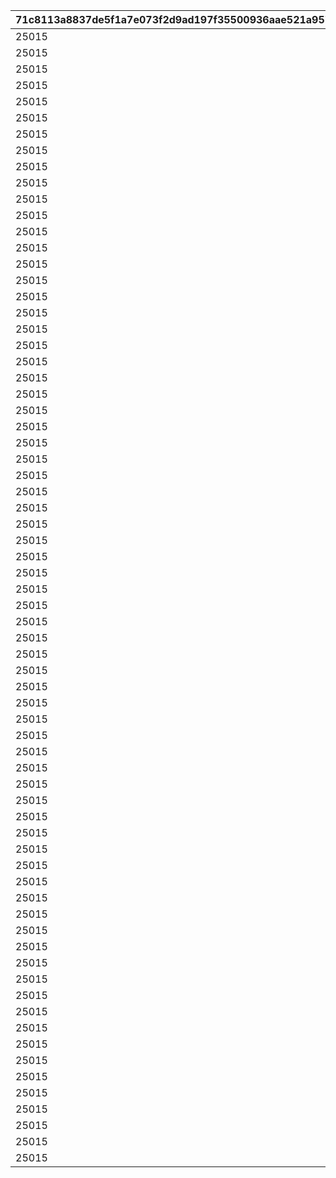 |71c8113a8837de5f1a7e073f2d9ad197f35500936aae521a9571ff0d2d2bb297|0ab30c47d9a64dc0b58ba562417157882a5dd6aebaef510c35faf0b94e7394a0|f9c0139df54a0919d196fa25ae9e0c8398121585bb127794f91e1a92b317d6e6|f2a95c3042b86b3a0e5bf0602759c189a60e2cdd3d361c96bbc8de2d1c6d6c67|6756b3ec32f785c6a92711a45a7cd07034636d4cc5b56a14f22f82a372eb7b1a|1db68e801bb8ffae5dc2cdbef80a1d806f8b52b922b6da66427cc849264b2e5a|ad49cea9c063a6aa455e973d3d8557b47ef6622e62822356dba03958e16ca3ed|73e2057682dd0fb85253c88900164f85f4d32229f93721309705a4a29ca41239|1956c44d8f85c54fe77bfb9435a1e77a8642429580c9e6837ee9bae4819736af|65ee3fadb79ea67c53aacbac543f28015962ddc9298c5c022457ce0dd7ce7c0d|d75c61c75b6bbce435e077e875e21dfb2435b170bd406c7f2f83c15bcaacaffa|
| --- | --- | --- | --- | --- | --- | --- | --- | --- | --- | --- |
|25015|285001001|10|31|2|8|25021|8|1|91002|2|
|25015|285001002|10|31|2|8|25021|8|2|91002|2|
|25015|285001003|10|32|2|8|25021|8|3|91002|2|
|25015|285001004|10|32|2|8|25021|8|4|91002|2|
|25015|285001005|10|33|2|8|25021|8|5|91002|2|
|25015|285001006|10|33|2|9|25021|8|6|91002|2|
|25015|285001007|10|34|2|9|25021|8|7|91002|2|
|25015|285001008|10|35|2|9|25021|8|8|91002|2|
|25015|285001009|10|35|2|9|25021|8|9|91002|2|
|25015|285001010|30|37|2|10|25021|8|10|91002|2|
|25015|285001011|10|41|2|10|25021|8|11|91002|2|
|25015|285001012|10|43|2|11|25021|8|12|91002|2|
|25015|285001013|10|46|2|11|25021|8|13|91002|2|
|25015|285001014|10|48|2|12|25021|8|14|91002|2|
|25015|285001015|10|50|2|12|25021|8|15|91002|2|
|25015|285001016|10|53|2|13|25021|8|16|91002|2|
|25015|285001017|10|55|2|14|25021|8|17|91002|2|
|25015|285001018|10|58|2|14|25021|8|18|91002|2|
|25015|285001019|10|60|2|15|25021|8|19|91002|2|
|25015|285001020|30|62|2|15|25021|8|20|91002|2|
|25015|285001021|10|68|2|16|25021|8|21|91002|2|
|25015|285001022|10|70|2|16|25021|8|22|91002|2|
|25015|285001023|10|72|2|16|25021|8|23|91002|2|
|25015|285001024|10|75|2|17|25021|8|24|91002|2|
|25015|285001025|10|77|2|18|25021|8|25|91002|2|
|25015|285001026|10|79|2|18|25021|8|26|91002|2|
|25015|285001027|10|82|2|19|25021|8|27|91002|2|
|25015|285001028|10|84|2|19|25021|8|28|91002|2|
|25015|285001029|10|86|2|19|25021|8|29|91002|2|
|25015|285001030|30|89|2|20|25021|8|30|91002|2|
|25015|285001031|10|94|2|20|25021|8|31|91002|2|
|25015|285001032|10|96|2|21|25021|8|32|91002|2|
|25015|285001033|10|99|2|21|25021|8|33|91002|2|
|25015|285001034|10|101|2|22|25021|8|34|91002|2|
|25015|285001035|10|103|2|22|25021|8|35|91002|2|
|25015|285001036|10|106|2|23|25021|8|36|91002|2|
|25015|285001037|10|108|2|23|25021|8|37|91002|2|
|25015|285001038|10|111|2|24|25021|8|38|91002|2|
|25015|285001039|10|113|2|25|25021|8|39|91002|2|
|25015|285001040|30|115|2|25|25021|8|40|91002|2|
|25015|285001041|10|121|2|26|25021|8|41|91002|2|
|25015|285001042|10|123|2|27|25021|8|42|91002|2|
|25015|285001043|10|125|2|28|25021|8|43|91002|2|
|25015|285001044|10|128|2|28|25021|8|44|91002|2|
|25015|285001045|10|130|2|29|25021|8|45|91002|2|
|25015|285001046|10|132|2|30|25021|8|46|91002|2|
|25015|285001047|10|135|2|30|25021|8|47|91002|2|
|25015|285001048|10|137|2|31|25021|8|48|91002|2|
|25015|285001049|10|139|2|31|25021|8|49|91002|2|
|25015|285001050|30|142|2|31|25021|8|50|91002|2|
|25015|285001051|10|144|2|32|25021|8|51|91002|2|
|25015|285001052|10|146|2|32|25021|8|52|91002|2|
|25015|285001053|10|149|2|32|25021|8|53|91002|2|
|25015|285001054|10|152|2|33|25021|8|54|91002|2|
|25015|285001055|10|155|2|33|25021|8|55|91002|2|
|25015|285001056|10|157|2|33|25021|8|56|91002|2|
|25015|285001057|10|160|2|34|25021|8|57|91002|2|
|25015|285001058|10|163|2|34|25021|8|58|91002|2|
|25015|285001059|10|166|2|34|25021|8|59|91002|2|
|25015|285001060|30|169|2|35|25021|8|60|91002|2|
|25015|285001061|10|171|2|35|25021|8|61|91002|2|
|25015|285001062|10|174|2|35|25021|8|62|91002|2|
|25015|285001063|10|177|2|36|25021|8|63|91002|2|
|25015|285001064|10|180|2|36|25021|8|64|91002|2|
|25015|285001065|10|182|2|36|25021|8|65|91002|2|
|25015|285001066|10|185|2|37|25021|8|66|91002|2|
|25015|285001067|10|187|2|37|25021|8|67|91002|2|
|25015|285001068|10|190|2|37|25021|8|68|91002|2|
|25015|285001069|10|193|2|38|25021|8|69|91002|2|
|25015|285001070|30|196|2|38|25021|8|70|91002|2|